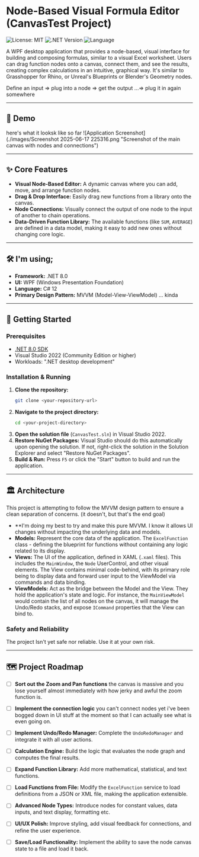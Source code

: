 ﻿# Node-Based Visual Formula Editor (CanvasTest Project)

![License: MIT](https://img.shields.io/badge/License-MIT-yellow.svg)
![.NET Version](https://img.shields.io/badge/.NET-8.0-blueviolet)
![Language](https://img.shields.io/badge/Language-C%23-blue)

A WPF desktop application that provides a node-based, visual interface for building and composing formulas, similar to a visual Excel worksheet. Users can drag function nodes onto a canvas, connect them, and see the results, creating complex calculations in an intuitive, graphical way.
It's similar to Grasshopper for Rhino, or Unreal's Blueprints or Blender's Geometry nodes.

Define an input => plug into a node => get the output ...=> plug it in again somewhere

---

## 📸 Demo

here's what it looksk like so far
![Application Screenshot](./images/Screenshot 2025-06-17 225316.png "Screenshot of the main canvas with nodes and connections")

---

## ✨ Core Features

* **Visual Node-Based Editor:** A dynamic canvas where you can add, move, and arrange function nodes.
* **Drag & Drop Interface:** Easily drag new functions from a library onto the canvas.
* **Node Connections:** Visually connect the output of one node to the input of another to chain operations.
* **Data-Driven Function Library:** The available functions (like `SUM`, `AVERAGE`) are defined in a data model, making it easy to add new ones without changing core logic.

---

## 🛠️ I'm using;

* **Framework:** .NET 8.0
* **UI:** WPF (Windows Presentation Foundation)
* **Language:** C# 12
* **Primary Design Pattern:** MVVM (Model-View-ViewModel) ... kinda

---

## 🚀 Getting Started

### Prerequisites

* [.NET 8.0 SDK](https://dotnet.microsoft.com/en-us/download/dotnet/8.0)
* Visual Studio 2022 (Community Edition or higher)
* Workloads: ".NET desktop development"

### Installation & Running

1.  **Clone the repository:**
    ```sh
    git clone <your-repository-url>
    ```
2.  **Navigate to the project directory:**
    ```sh
    cd <your-project-directory>
    ```
3.  **Open the solution file** (`CanvasTest.sln`) in Visual Studio 2022.
4.  **Restore NuGet Packages:** Visual Studio should do this automatically upon opening the solution. If not, right-click the solution in the Solution Explorer and select "Restore NuGet Packages".
5.  **Build & Run:** Press `F5` or click the "Start" button to build and run the application.

---

## 🏛️ Architecture

This project is attempting to follow the MVVM design pattern to ensure a clean separation of concerns. (it doesn't, but that's the end goal)
* **I'm doing my best to try and make this pure MVVM. I know it allows UI changes without impacting the underlying data and models. 
* **Models:** Represent the core data of the application. The `ExcelFunction` class - defining the blueprint for functions without containing any logic related to its display.
* **Views:** The UI of the application, defined in XAML (`.xaml` files). This includes the `MainWindow`, the `Node` UserControl, and other visual elements. The View contains minimal code-behind, with its primary role being to display data and forward user input to the ViewModel via commands and data binding.
* **ViewModels:** Act as the bridge between the Model and the View. They hold the application's state and logic. For instance, the `MainViewModel` would contain the list of all nodes on the canvas, it will manage the Undo/Redo stacks, and expose `ICommand` properties that the View can bind to.

### Safety and Reliability

The project Isn't yet safe nor reliable. Use it at your own risk.

---

## 🗺️ Project Roadmap
* [ ] **Sort out the Zoom and Pan functions** the canvas is massive and you lose yourself almost immediately with how jerky and awful the zoom function is.
* [ ] **Implement the connection logic** you can't connect nodes yet i've been bogged down in UI stuff at the moment so that I can actually see what is even going on.
* [ ] **Implement Undo/Redo Manager:** Complete the `UndoRedoManager` and integrate it with all user actions.
* [ ] **Calculation Engine:** Build the logic that evaluates the node graph and computes the final results.
* [ ] **Expand Function Library:** Add more mathematical, statistical, and text functions.
* [ ] **Load Functions from File:** Modify the `ExcelFunction` service to load definitions from a JSON or XML file, making the application extensible.
* [ ] **Advanced Node Types:** Introduce nodes for constant values, data inputs, and text display, formatting etc.
* [ ] **UI/UX Polish:** Improve styling, add visual feedback for connections, and refine the user experience.
* [ ] **Save/Load Functionality:** Implement the ability to save the node canvas state to a file and load it back.

